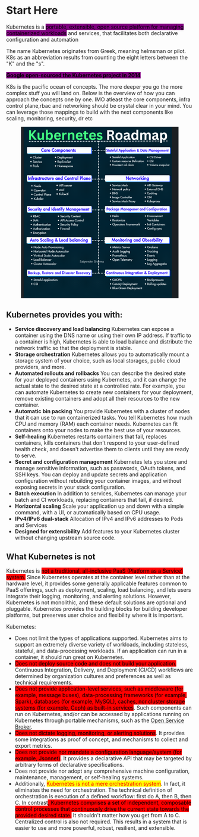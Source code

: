 # Start Here

Kubernetes is a <mark style="background-color:purple;">portable, extensible, open source platform for managing containerized workloads</mark> and services, that facilitates both declarative configuration and automation

The name Kubernetes originates from Greek, meaning helmsman or pilot. K8s as an abbreviation results from counting the eight letters between the "K" and the "s".&#x20;

<mark style="background-color:purple;">**Google open-sourced the Kubernetes project in 2014**</mark>

K8s is the pacific ocean of concepts. The more deeper you go the more complex stuff you will land on. Below is the overview of how you can approach the concepts one by one. IMO atleast the core components, infra control plane,rbac and networking should be crystal clear in your mind. You can leverage those mappings to build with the next components like scaling, monitoring, security, dr etc

<figure><img src="../../.gitbook/assets/image (270).png" alt=""><figcaption></figcaption></figure>

## **Kubernetes provides you with:**

* **Service discovery and load balancing** Kubernetes can expose a container using the DNS name or using their own IP address. If traffic to a container is high, Kubernetes is able to load balance and distribute the network traffic so that the deployment is stable.
* **Storage orchestration** Kubernetes allows you to automatically mount a storage system of your choice, such as local storages, public cloud providers, and more.
* **Automated rollouts and rollbacks** You can describe the desired state for your deployed containers using Kubernetes, and it can change the actual state to the desired state at a controlled rate. For example, you can automate Kubernetes to create new containers for your deployment, remove existing containers and adopt all their resources to the new container.
* **Automatic bin packing** You provide Kubernetes with a cluster of nodes that it can use to run containerized tasks. You tell Kubernetes how much CPU and memory (RAM) each container needs. Kubernetes can fit containers onto your nodes to make the best use of your resources.
* **Self-healing** Kubernetes restarts containers that fail, replaces containers, kills containers that don't respond to your user-defined health check, and doesn't advertise them to clients until they are ready to serve.
* **Secret and configuration management** Kubernetes lets you store and manage sensitive information, such as passwords, OAuth tokens, and SSH keys. You can deploy and update secrets and application configuration without rebuilding your container images, and without exposing secrets in your stack configuration.
* **Batch execution** In addition to services, Kubernetes can manage your batch and CI workloads, replacing containers that fail, if desired.
* **Horizontal scaling** Scale your application up and down with a simple command, with a UI, or automatically based on CPU usage.
* **IPv4/IPv6 dual-stack** Allocation of IPv4 and IPv6 addresses to Pods and Services
* **Designed for extensibility** Add features to your Kubernetes cluster without changing upstream source code.

## What Kubernetes is not <a href="#what-kubernetes-is-not" id="what-kubernetes-is-not"></a>



Kubernetes is <mark style="background-color:red;">not a traditional, all-inclusive PaaS (Platform as a Service) system.</mark> Since Kubernetes operates at the container level rather than at the hardware level, it provides some generally applicable features common to PaaS offerings, such as deployment, scaling, load balancing, and lets users integrate their logging, monitoring, and alerting solutions. However, Kubernetes is not monolithic, and these default solutions are optional and pluggable. Kubernetes provides the building blocks for building developer platforms, but preserves user choice and flexibility where it is important.

Kubernetes:

* Does not limit the types of applications supported. Kubernetes aims to support an extremely diverse variety of workloads, including stateless, stateful, and data-processing workloads. If an application can run in a container, it should run great on Kubernetes.
* <mark style="background-color:red;">Does not deploy source code and does not build your application.</mark> Continuous Integration, Delivery, and Deployment (CI/CD) workflows are determined by organization cultures and preferences as well as technical requirements.
* <mark style="background-color:red;">Does not provide application-level services, such as middleware (for example, message buses), data-processing frameworks (for example, Spark), databases (for example, MySQL), caches, nor cluster storage systems (for example, Ceph) as built-in services</mark>. Such components can run on Kubernetes, and/or can be accessed by applications running on Kubernetes through portable mechanisms, such as the [Open Service Broker](https://openservicebrokerapi.org/).
* <mark style="background-color:red;">Does not dictate logging, monitoring, or alerting solutions</mark>. It provides some integrations as proof of concept, and mechanisms to collect and export metrics.
* <mark style="background-color:red;">Does not provide nor mandate a configuration language/system (for example, Jsonnet)</mark>. It provides a declarative API that may be targeted by arbitrary forms of declarative specifications.
* Does not provide nor adopt any comprehensive machine configuration, maintenance, management, or self-healing systems.
* Additionally, <mark style="color:red;">Kubernetes is not a mere orchestration system</mark>. In fact, it eliminates the need for orchestration. The technical definition of orchestration is execution of a defined workflow: first do A, then B, then C. In contrast<mark style="background-color:red;">, Kubernetes comprises a set of independent, composable control processes that continuously drive the current state towards the provided desired state.</mark> It shouldn't matter how you get from A to C. Centralized control is also not required. This results in a system that is easier to use and more powerful, robust, resilient, and extensible.
